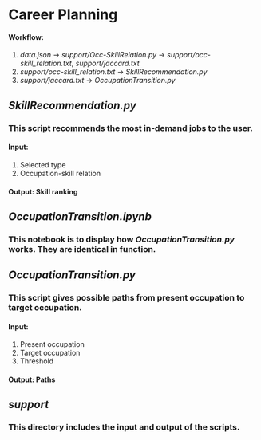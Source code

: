 # Career Planning

#### Workflow:
1. *data.json* -> *support/Occ-SkillRelation.py* -> *support/occ-skill_relation.txt*, *support/jaccard.txt*
2. *support/occ-skill_relation.txt* -> *SkillRecommendation.py*
3. *support/jaccard.txt* -> *OccupationTransition.py*

## *SkillRecommendation.py*
### This script recommends the most in-demand jobs to the user.
#### Input:
1. Selected type
2. Occupation-skill relation
#### Output: Skill ranking

## *OccupationTransition.ipynb*
### This notebook is to display how *OccupationTransition.py* works. They are identical in function.

## *OccupationTransition.py*
### This script gives possible paths from present occupation to target occupation.
#### Input:
1. Present occupation
2. Target occupation
3. Threshold
#### Output: Paths

## *support*
### This directory includes the input and output of the scripts.